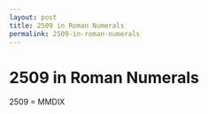 ```yaml
---
layout: post
title: 2509 in Roman Numerals
permalink: 2509-in-roman-numerals
---
```


# 2509 in Roman Numerals

2509 = MMDIX
